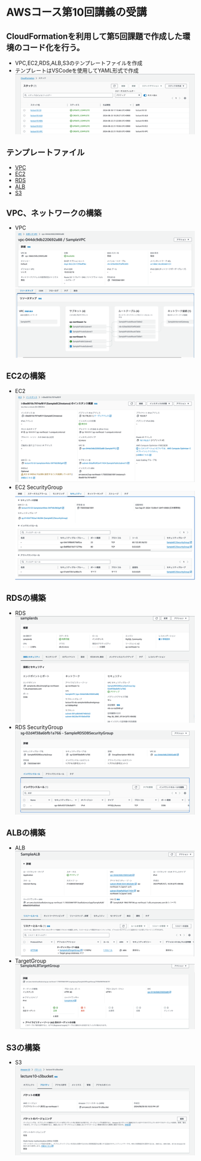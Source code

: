 # AWSコース第10回講義の受講

## CloudFormationを利用して第5回課題で作成した環境のコード化を行う。
- VPC,EC2,RDS,ALB,S3のテンプレートファイルを作成
- テンプレートはVSCodeを使用してYAML形式で作成
![CloudFormation](images10/CloudFormation1.png)

## テンプレートファイル
- [VPC](/lecture10template/lecture10-VPC.yml)
- [EC2](/lecture10template/lecture10-EC2.yml)
- [RDS](/lecture10template/lecture10-RDS.yml)
- [ALB](/lecture10template/lecture10-ALB.yml)
- [S3](/lecture10template/lecture10-S3.yml)


## VPC、ネットワークの構築
- VPC
![VPC](images10/VPC1.png)
![VPC](images10/VPC2.png)

## EC2の構築
- EC2
![EC2](images10/EC2-1.png)
- EC2 SecurityGroup　
![EC2](images10/EC2-SG.png)

## RDSの構築
- RDS
![RDS](images10/RDS1.png)
- RDS SecurityGroup
![RDS](images10/RDS-SG-1.png)

## ALBの構築
- ALB
![ALB](images10/ALB1.png)
- TargetGroup
![TargetGroup](images10/TargetGroup1.png)

## S3の構築
- S3
![S3](images10/S31.png)

